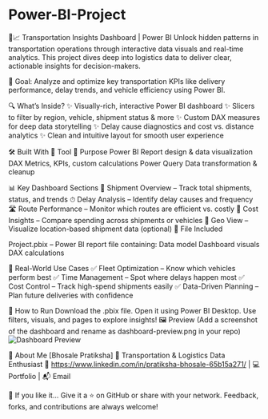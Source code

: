 # Power-BI-Project

🚛📈 Transportation Insights Dashboard | Power BI
Unlock hidden patterns in transportation operations through interactive data visuals and real-time analytics. This project dives deep into logistics data to deliver clear, actionable insights for decision-makers.

🎯 Goal: Analyze and optimize key transportation KPIs like delivery performance, delay trends, and vehicle efficiency using Power BI.

🔍 What’s Inside?
✨ Visually-rich, interactive Power BI dashboard
✨ Slicers to filter by region, vehicle, shipment status & more
✨ Custom DAX measures for deep data storytelling
✨ Delay cause diagnostics and cost vs. distance analytics
✨ Clean and intuitive layout for smooth user experience

🛠 Built With
🧰 Tool	🔧 Purpose
Power BI	Report design & data visualization
DAX	Metrics, KPIs, custom calculations
Power Query	Data transformation & cleanup



📊 Key Dashboard Sections
🚚 Shipment Overview – Track total shipments, status, and trends
⏱ Delay Analysis – Identify delay causes and frequency
🛣 Route Performance – Monitor which routes are efficient vs. costly
💸 Cost Insights – Compare spending across shipments or vehicles
📍 Geo View – Visualize location-based shipment data (optional)
📁 File Included


Project.pbix – Power BI report file containing:
Data model
Dashboard visuals
DAX calculations


🧠 Real-World Use Cases
✅ Fleet Optimization – Know which vehicles perform best
✅ Time Management – Spot where delays happen most
✅ Cost Control – Track high-spend shipments easily
✅ Data-Driven Planning – Plan future deliveries with confidence



🚀 How to Run
Download the .pbix file.
Open it using Power BI Desktop.
Use filters, visuals, and pages to explore insights!
🖼 Preview
(Add a screenshot of the dashboard and rename as dashboard-preview.png in your repo)
![Dashboard Preview](dashboard-preview.png)



👤 About Me
[Bhosale Pratiksha]
📍 Transportation & Logistics Data Enthusiast
🔗 https://www.linkedin.com/in/pratiksha-bhosale-65b15a271/ | 💻 Portfolio | 📬 Email



🌟 If you like it...
Give it a ⭐ on GitHub or share with your network. Feedback, forks, and contributions are always welcome!

